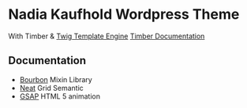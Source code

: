 Nadia Kaufhold Wordpress Theme 
==============================

With Timber & [Twig Template Engine](http://twig.sensiolabs.org/) 
[Timber Documentation](https://github.com/jarednova/timber/wiki/)

## Documentation

- [Bourbon](http://bourbon.io/docs/) Mixin Library
- [Neat](http://thoughtbot.github.io/neat-docs/latest/) Grid Semantic
- [GSAP](http://greensock.com/docs/#/HTML5/GSAP/) HTML 5 animation